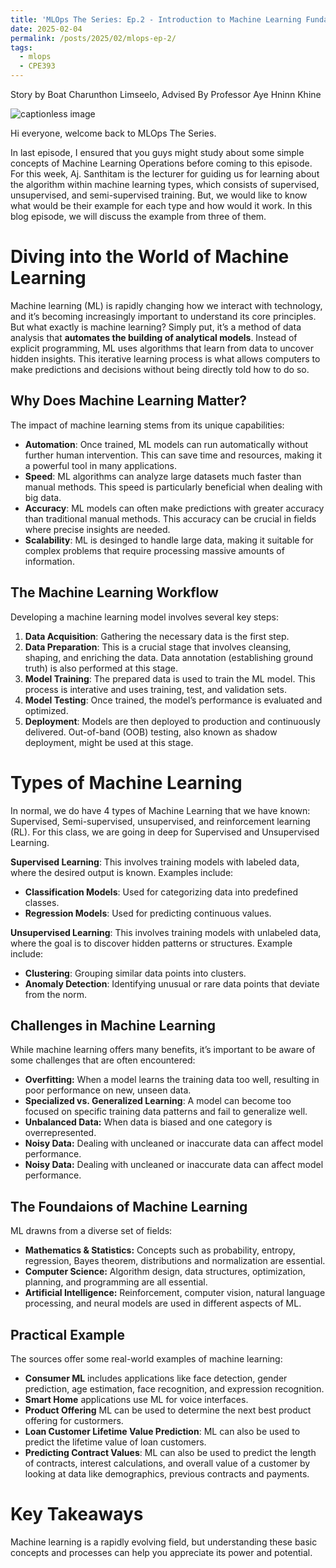 ```yaml
---
title: 'MLOps The Series: Ep.2 - Introduction to Machine Learning Fundamentals'
date: 2025-02-04
permalink: /posts/2025/02/mlops-ep-2/
tags:
  - mlops
  - CPE393
---
```


Story by Boat Charunthon Limseelo, Advised By Professor Aye Hninn Khine

![captionless image](https://miro.medium.com/v2/resize:fit:1400/format:webp/1*TFmtenx7YfZyWYmKvMtjXA.png)

Hi everyone, welcome back to MLOps The Series.

In last episode, I ensured that you guys might study about some simple concepts of Machine Learning Operations before coming to this episode. For this week, Aj. Santhitam is the lecturer for guiding us for learning about the algorithm within machine learning types, which consists of supervised, unsupervised, and semi-supervised training. But, we would like to know what would be their example for each type and how would it work. In this blog episode, we will discuss the example from three of them.

Diving into the World of Machine Learning
=========================================

Machine learning (ML) is rapidly changing how we interact with technology, and it’s becoming increasingly important to understand its core principles. But what exactly is machine learning? Simply put, it’s a method of data analysis that **automates the building of analytical models**. Instead of explicit programming, ML uses algorithms that learn from data to uncover hidden insights. This iterative learning process is what allows computers to make predictions and decisions without being directly told how to do so.

Why Does Machine Learning Matter?
---------------------------------

The impact of machine learning stems from its unique capabilities:

*   **Automation**: Once trained, ML models can run automatically without further human intervention. This can save time and resources, making it a powerful tool in many applications.
*   **Speed**: ML algorithms can analyze large datasets much faster than manual methods. This speed is particularly beneficial when dealing with big data.
*   **Accuracy**: ML models can often make predictions with greater accuracy than traditional manual methods. This accuracy can be crucial in fields where precise insights are needed.
*   **Scalability**: ML is desinged to handle large data, making it suitable for complex problems that require processing massive amounts of information.

The Machine Learning Workflow
-----------------------------

Developing a machine learning model involves several key steps:

1.  **Data Acquisition**: Gathering the necessary data is the first step.
2.  **Data Preparation**: This is a crucial stage that involves cleansing, shaping, and enriching the data. Data annotation (establishing ground truth) is also performed at this stage.
3.  **Model Training**: The prepared data is used to train the ML model. This process is interative and uses training, test, and validation sets.
4.  **Model Testing**: Once trained, the model’s performance is evaluated and optimized.
5.  **Deployment**: Models are then deployed to production and continuously delivered. Out-of-band (OOB) testing, also known as shadow deployment, might be used at this stage.

Types of Machine Learning
=========================

In normal, we do have 4 types of Machine Learning that we have known: Supervised, Semi-supervised, unsupervised, and reinforcement learning (RL). For this class, we are going in deep for Supervised and Unsupervised Learning.

**Supervised Learning**: This involves training models with labeled data, where the desired output is known. Examples include:

*   **Classification Models**: Used for categorizing data into predefined classes.
*   **Regression Models**: Used for predicting continuous values.

**Unsupervised Learning**: This involves training models with unlabeled data, where the goal is to discover hidden patterns or structures. Example include:

*   **Clustering**: Grouping similar data points into clusters.
*   **Anomaly Detection**: Identifying unusual or rare data points that deviate from the norm.

Challenges in Machine Learning
------------------------------

While machine learning offers many benefits, it’s important to be aware of some challenges that are often encountered:

*   **Overfitting:** When a model learns the training data too well, resulting in poor performance on new, unseen data.
*   **Specialized vs. Generalized Learning**: A model can become too focused on specific training data patterns and fail to generalize well.
*   **Unbalanced Data:** When data is biased and one category is overrepresented.
*   **Noisy Data:** Dealing with uncleaned or inaccurate data can affect model performance.
*   **Noisy Data:** Dealing with uncleaned or inaccurate data can affect model performance.

The Foundaions of Machine Learning
----------------------------------

ML drawns from a diverse set of fields:

*   **Mathematics & Statistics:** Concepts such as probability, entropy, regression, Bayes theorem, distributions and normalization are essential.
*   **Computer Science:** Algorithm design, data structures, optimization, planning, and programming are all essential.
*   **Artificial Intelligence:** Reinforcement, computer vision, natural language processing, and neural models are used in different aspects of ML.

Practical Example
-----------------

The sources offer some real-world examples of machine learning:

*   **Consumer ML** includes applications like face detection, gender prediction, age estimation, face recognition, and expression recognition.
*   **Smart Home** applications use ML for voice interfaces.
*   **Product Offering** ML can be used to determine the next best product offering for custormers.
*   **Loan Customer Lifetime Value Prediction**: ML can also be used to predict the lifetime value of loan customers.
*   **Predicting Contract Values**: ML can also be used to predict the length of contracts, interest calculations, and overall value of a customer by looking at data like demographics, previous contracts and payments.

Key Takeaways
=============

Machine learning is a rapidly evolving field, but understanding these basic concepts and processes can help you appreciate its power and potential.